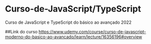 # Curso-de-JavaScript/TypeScript
Curso de JavaScript e TypeScript do básico ao avançado 2022

##Link do curso https://www.udemy.com/course/curso-de-javascript-moderno-do-basico-ao-avancado/learn/lecture/16356196#overview
